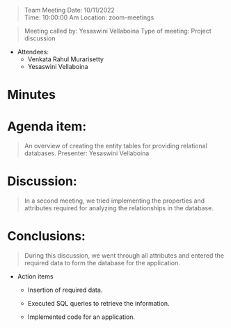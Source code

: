 >  Team Meeting 	                                               Date: 10/11/2022     
                                                                       Time: 10:00:00 Am 
                                                                       Location: zoom-meetings 

>   Meeting called by: Yesaswini Vellaboina  	            Type of meeting: Project discussion 
			
* Attendees: 	
    * Venkata Rahul Murarisetty
    * Yesaswini Vellaboina
 	 
	
	
	
# Minutes 

# Agenda item: 	
> An overview of creating the entity tables for providing relational databases.
> Presenter: 	Yesaswini Vellaboina 

# Discussion: 

> In a second meeting, we tried implementing the properties and attributes required for analyzing the relationships in the database.

# Conclusions: 

>  During this discussion, we went through all attributes and entered the required data to form the database for the application.
   

*  Action items 	                                       

   * Insertion of required data.
 	
   * Executed SQL queries to retrieve the information.

   * Implemented code for an application.



	